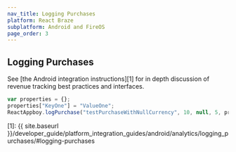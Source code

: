 ```yaml
---
nav_title: Logging Purchases
platform: React Braze
subplatform: Android and FireOS
page_order: 3
---
```

## Logging Purchases

See [the Android integration instructions][1] for in depth discussion of revenue tracking best practices and interfaces.

```javascript
var properties = {};
properties["KeyOne"] = "ValueOne";
ReactAppboy.logPurchase("testPurchaseWithNullCurrency", 10, null, 5, properties);
```

[1]: {{ site.baseurl }}/developer_guide/platform_integration_guides/android/analytics/logging_purchases/#logging-purchases
